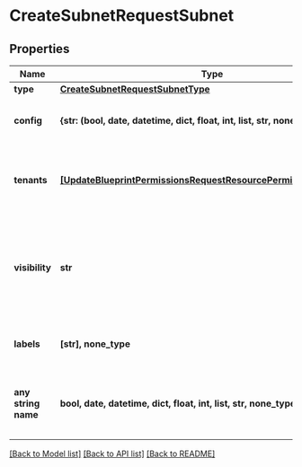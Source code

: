 # CreateSubnetRequestSubnet


## Properties
Name | Type | Description | Notes
------------ | ------------- | ------------- | -------------
**type** | [**CreateSubnetRequestSubnetType**](CreateSubnetRequestSubnetType.md) |  | [optional] 
**config** | **{str: (bool, date, datetime, dict, float, int, list, str, none_type)}** | Configuration object. Settings vary by type. | [optional] 
**tenants** | [**[UpdateBlueprintPermissionsRequestResourcePermissionSitesInner]**](UpdateBlueprintPermissionsRequestResourcePermissionSitesInner.md) | Array of tenant account ID objects that are allowed access | [optional] 
**visibility** | **str** | private or public | [optional]  if omitted the server will use the default value of "private"
**labels** | **[str], none_type** | Array of label strings, can be used for filtering. | [optional] 
**any string name** | **bool, date, datetime, dict, float, int, list, str, none_type** | any string name can be used but the value must be the correct type | [optional]

[[Back to Model list]](../README.md#documentation-for-models) [[Back to API list]](../README.md#documentation-for-api-endpoints) [[Back to README]](../README.md)


